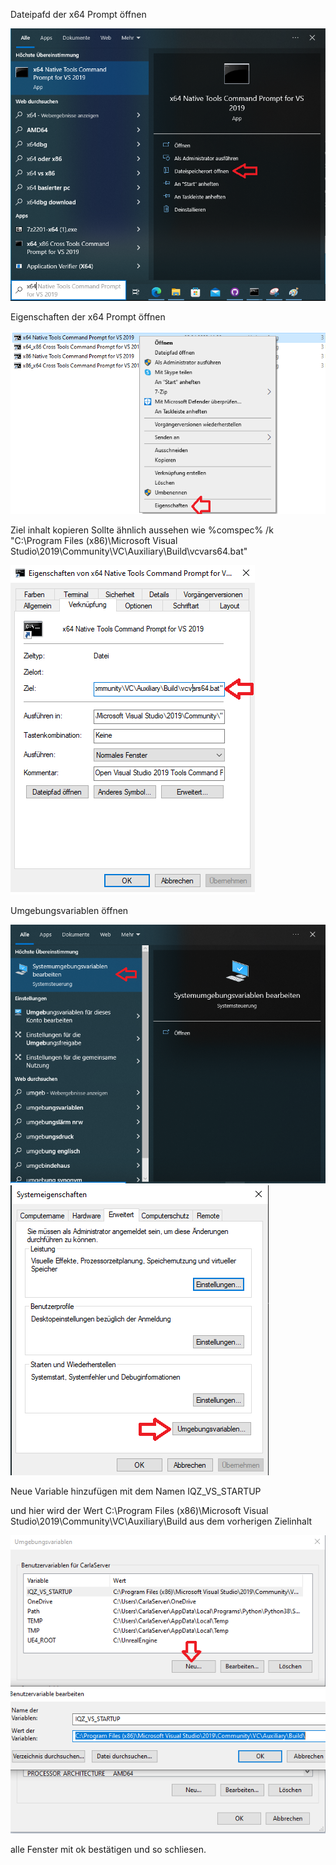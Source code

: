 Dateipafd der x64 Prompt öffnen

![image](SetupBat_Step1.png)

Eigenschaften der x64 Prompt öffnen

![image](SetupBat_Step2.png)

Ziel inhalt kopieren
Sollte ähnlich aussehen wie 
%comspec% /k "C:\Program Files (x86)\Microsoft Visual Studio\2019\Community\VC\Auxiliary\Build\vcvars64.bat"

![image](SetupBat_Step3.png)

Umgebungsvariablen öffnen

![image](SetupBat_Step4.png)
![image](SetupBat_Step5.png)

Neue Variable hinzufügen mit dem Namen IQZ_VS_STARTUP

und hier wird der Wert C:\Program Files (x86)\Microsoft Visual Studio\2019\Community\VC\Auxiliary\Build
aus dem vorherigen Zielinhalt

![image](SetupBat_Step6.png)

alle Fenster mit ok bestätigen und so schliesen.
